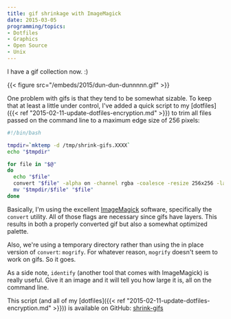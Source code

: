 ```yaml
---
title: gif shrinkage with ImageMagick
date: 2015-03-05
programming/topics:
- Dotfiles
- Graphics
- Open Source
- Unix
---
```

I have a gif collection now. :)

{{< figure src="/embeds/2015/dun-dun-dunnnnn.gif" >}}

<!--more-->

One problem with gifs is that they tend to be somewhat sizable. To keep that at least a little under control, I've added a quick script to my [dotfiles]({{< ref "2015-02-11-update-dotfiles-encryption.md" >}}) to trim all files passed on the command line to a maximum edge size of 256 pixels:

```bash
#!/bin/bash

tmpdir=`mktemp -d /tmp/shrink-gifs.XXXX`
echo "$tmpdir"

for file in "$@"
do
  echo "$file"
  convert "$file" -alpha on -channel rgba -coalesce -resize 256x256 -layers OptimizeFrame -colors 64 "$tmpdir/$file"
  mv "$tmpdir/$file" "$file"
done
```

Basically, I'm using the excellent <a href="http://www.imagemagick.org/">ImageMagick</a> software, specifically the `convert` utility. All of those flags are necessary since gifs have layers. This results in both a properly converted gif but also a somewhat optimized palette.

Also, we're using a temporary directory rather than using the in place version of `convert`: `mogrify`. For whatever reason, `mogrify` doesn't seem to work on gifs. So it goes.

As a side note, `identify` (another tool that comes with ImageMagick) is really useful. Give it an image and it will tell you how large it is, all on the command line.

This script (and all of my [dotfiles]({{< ref "2015-02-11-update-dotfiles-encryption.md" >}})) is available on GitHub: <a href="https://github.com/jpverkamp/dotfiles/blob/master/bin/shrink-gifs">shrink-gifs</a>
